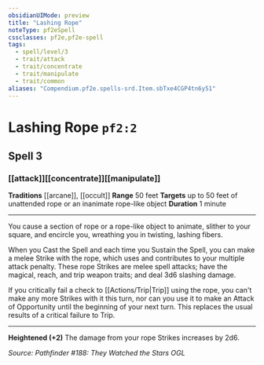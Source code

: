 ```yaml
---
obsidianUIMode: preview
title: "Lashing Rope"
noteType: pf2eSpell
cssclasses: pf2e,pf2e-spell
tags:
  - spell/level/3
  - trait/attack
  - trait/concentrate
  - trait/manipulate
  - trait/common
aliases: "Compendium.pf2e.spells-srd.Item.sbTxe4CGP4tn6y51" 
---
```

# Lashing Rope  `pf2:2`  
## Spell 3
### [[attack]][[concentrate]][[manipulate]]
**Traditions** [[arcane]], [[occult]]
**Range** 50 feet
**Targets** up to 50 feet of unattended rope or an inanimate rope-like object
**Duration** 1 minute
* * * 
You cause a section of rope or a rope-like object to animate, slither to your square, and encircle you, wreathing you in twisting, lashing fibers.

When you Cast the Spell and each time you Sustain the Spell, you can make a melee Strike with the rope, which uses and contributes to your multiple attack penalty. These rope Strikes are melee spell attacks; have the magical, reach, and trip weapon traits; and deal 3d6 slashing damage.

If you critically fail a check to [[Actions/Trip|Trip]] using the rope, you can't make any more Strikes with it this turn, nor can you use it to make an Attack of Opportunity until the beginning of your next turn. This replaces the usual results of a critical failure to Trip.

* * *

**Heightened (+2)** The damage from your rope Strikes increases by 2d6.

*Source: Pathfinder #188: They Watched the Stars*
*OGL*